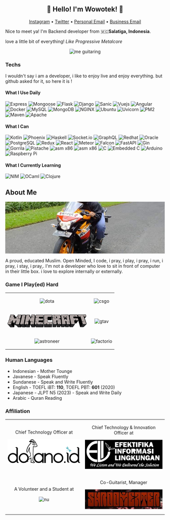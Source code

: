 <h2 align="center">👋 Hello! I'm Wowotek! 👋</h2>
<p align="center">
  <a href="https://www.instagram.com/wowotekit">Instagram</a> •
  <a href="https://twitter.com/wo2tek">Twitter</a> •
  <a href="mailto:erlanggaibr2@gmail.com">Personal Email</a> •
  <a href="mailto:erlanggai@dolano.id">Business Email</a>
</p>
<p>Nice to meet ya! I'm Backend developer from 🇲🇨<b>Salatiga, Indonesia</b>.</p>

<p>love a little bit of everything! <large><i>Like Progressive Metalcore</i></large></p>

<center>
<img align="center" width="500px" alt="me guitaring" src="https://raw.githubusercontent.com/wowotek/wowotek/master/guitaring.png"/>
</center>

### Techs
<p align="left">I wouldn't say i am a developer, i like to enjoy live and enjoy everything. but github asked for it, so here it is !</p>


#### What I Use Daily
<p>
    <img alt="Express" src="https://img.shields.io/badge/Express-Typescript-b?style=for-the-badge&logo=Express&logoColor=white&color=007ACC"/>
    <img alt="Mongoose" src="https://img.shields.io/badge/Mongoose-Typescript-b?style=for-the-badge&logo=Mongoose&logoColor=81000d&color=007ACC"/>
    <img alt="Flask" src="https://img.shields.io/badge/-Flask-b?style=for-the-badge&logo=Flask&logoColor=white&color=000000"/>
    <img alt="Django" src="https://img.shields.io/badge/-Django-b?style=for-the-badge&logo=Django&logoColor=white&color=092E20"/>
    <img alt="Sanic" src="https://img.shields.io/badge/Sanic-Python-b?style=for-the-badge&logo=Sanic&logoColor=white&color=3776AB"/>
    <img alt="Vuejs" src="https://img.shields.io/badge/Vue-Typescript-b?style=for-the-badge&logo=Vue.js&logoColor=4FC08D&color=007ACC"/>
    <img alt="Angular" src="https://img.shields.io/badge/-Angular-b?style=for-the-badge&logo=Angular&logoColor=red&color=007ACC"/>
    <img alt="Docker" src="https://img.shields.io/badge/-Docker-b?style=for-the-badge&logo=Docker&logoColor=white&color=3ea8c0"/>
    <img alt="MySQL" src="https://img.shields.io/badge/-MySQL-b?style=for-the-badge&logo=MySQL&logoColor=white&color=4479A1"/>
    <img alt="MongoDB" src="https://img.shields.io/badge/-Mongodb-b?style=for-the-badge&logo=MongoDB&logoColor=white&color=005741"/>
    <img alt="NGINX" src="https://img.shields.io/badge/-NGINX-b?style=for-the-badge&logo=NGINX&logoColor=white&color=269539"/>
    <img alt="Ubuntu" src="https://img.shields.io/badge/-Ubuntu-b?style=for-the-badge&logo=ubuntu&logoColor=white&color=E95420"/>
    <img alt="Uvicorn" src="https://img.shields.io/badge/-Uvicorn-b?style=for-the-badge&logo=Uvicorn&logoColor=white&color=4287f5"/>
    <img alt="PM2" src="https://img.shields.io/badge/-PM2-b?style=for-the-badge&logo=Uvicorn&logoColor=white&color=010101"/>
    <img alt="Maven" src="https://img.shields.io/badge/-Maven-b?style=for-the-badge&logo=Apache%20Maven&logoColor=white&color=D22128"/>
    <img alt="Apache" src="https://img.shields.io/badge/-Apache-b?style=for-the-badge&logo=Apache&logoColor=white&color=D22128"/>
</p>

#### What I Can
<p>
    <img alt="Kotlin" src="https://img.shields.io/badge/-Kotlin-b?style=for-the-badge&logo=Kotlin&logoColor=white&color=7744f9"/>
    <img alt="Phoenix" src="https://img.shields.io/badge/Phoenix-Elixir-b?style=for-the-badge&logo=Elixir&logoColor=white&color=4B275F"/>
    <img alt="Haskell" src="https://img.shields.io/badge/-Haskell-b?style=for-the-badge&logo=Haskell&logoColor=white&color=5D4F85"/>
    <img alt="Socket.io" src="https://img.shields.io/badge/-Socket.IO-b?style=for-the-badge&logo=Socket.io&logoColor=white&color=010101"/>
    <img alt="GraphQL" src="https://img.shields.io/badge/-GraphQL-b?style=for-the-badge&logo=GraphQL&logoColor=white&color=E10098"/>
    <img alt="Redhat" src="https://img.shields.io/badge/-Redhat-b?style=for-the-badge&logo=Red%20hat&logoColor=white&color=EE0000"/>
    <img alt="Oracle" src="https://img.shields.io/badge/-Oracle-b?style=for-the-badge&logo=Oracle&logoColor=white&color=F80000"/>
    <img alt="PostgreSQL" src="https://img.shields.io/badge/-PostgreSQL-b?style=for-the-badge&logo=PostgreSQL&logoColor=white&color=336791"/>
    <img alt="Redux" src="https://img.shields.io/badge/-Redux-b?style=for-the-badge&logo=Redux&logoColor=white&color=764ABC"/>
    <img alt="React" src="https://img.shields.io/badge/-React-a?style=for-the-badge&logo=react&logoColor=white&color=61DAFB"/>
    <img alt="Meteor" src="https://img.shields.io/badge/-Meteor-b?style=for-the-badge&logo=Meteor&logoColor=white&color=DE4F4F"/>
    <img alt="Falcon" src="https://img.shields.io/badge/Falcon-Python-b?style=for-the-badge&logo=Python&logoColor=white&color=3776AB"/>
    <img alt="FastAPI" src="https://img.shields.io/badge/FastAPI-Python-b?style=for-the-badge&logo=Python&logoColor=white&color=3776AB"/>
    <img alt="Gin" src="https://img.shields.io/badge/Gin-Go-b?style=for-the-badge&logo=Go&logoColor=white&color=3ea8c0"/>
    <img alt="Gorrila" src="https://img.shields.io/badge/Gorilla-Go-b?style=for-the-badge&logo=Go&logoColor=white&color=3ea8c0"/>
    <img alt="Pistache" src="https://img.shields.io/badge/Pistache-C++-b?style=for-the-badge&logo=Cplusplus&logoColor=white&color=3ea8c0"/>
    <img alt="asm x86" src="https://img.shields.io/badge/ASM-x86-b?style=for-the-badge&logo=Wasmer&logoColor=white&color=3ea8c0"/>
    <img alt="asm x86" src="https://img.shields.io/badge/ASM-ARM32-b?style=for-the-badge&logo=Wasmer&logoColor=white&color=3ea8c0"/>
    <img alt="C" src="https://img.shields.io/badge/-C-b?style=for-the-badge&logo=C&logoColor=white&color=3ea8c0"/>
    <img alt="Embedded C" src="https://img.shields.io/badge/Embedded-C-b?style=for-the-badge&logo=C&logoColor=white&color=3ea8c0"/>
    <img alt="Arduino" src="https://img.shields.io/badge/-Arduino-b?style=for-the-badge&logo=Arduino&logoColor=white&color=3ea8c0"/>
    <img alt="Raspberry Pi" src="https://img.shields.io/badge/Raspberry--Pi-b?style=for-the-badge&logo=RaspberryPi&logoColor=white&color=cb1e4c"/>
</p>

#### What I Currently Learning
<p>
    <img alt="NIM" src="https://img.shields.io/badge/-Nim-b?style=for-the-badge&logo=Nim&logoColor=white&color=EED842"/>
    <img alt="OCaml" src="https://img.shields.io/badge/-OCaml-b?style=for-the-badge&logo=OCaml&logoColor=white&color=f24f1e"/>
    <img alt="Clojure" src="https://img.shields.io/badge/-Clojure-b?style=for-the-badge&logo=Clojure&logoColor=white&color=4fa032"/>
</p>

## About Me

<center>
<img alt="toppic" align="center" src="https://raw.githubusercontent.com/wowotek/wowotek/master/top_pic.jpg"/>
</center>

A proud, educated Muslim. Open Minded, I code, i pray, i play, i pray, i run, i pray, i stay, i pray,. I'm not a developer who love to sit in front of computer in their little box. i love to explore internally or externally.

### Game I Play(ed) Hard
<table align="center" border="0" rules=none>
    <tbody align="center" border="0" rules=none>
        <tr align="center" border="0" rules=none>
            <td border="0"><p align="center"><img align="center" alt="dota" src="https://seeklogo.com/images/D/dota-2-logo-A8CAC9B4C9-seeklogo.com.png" width=100></p></td>
            <td><p align="center"><img align="center" alt="csgo" src="https://1000logos.net/wp-content/uploads/2017/12/CSGO-Logo.png" width=200></p></td>
        </tr align="center">
        <tr align="center">
            <td><p align="center"><img align="center" alt="minecraft" src="https://raw.githubusercontent.com/wowotek/wowotek/master/minecraft.png" width=250></p></td>
            <td><p align="center"><img align="center" alt="gtav" src="https://www.igta5.com/images/gta-v-five-logo-v-only.png" width=125></p></td>
        </tr>
        <tr align="center">
            <td><p align="center"><img align="center" alt="astroneer" src="https://vignette.wikia.nocookie.net/jacksepticeye/images/7/72/Astroneer_logo.png/revision/latest?cb=20190901215451" width=250></p></td>
            <td><p align="center"><img align="center" alt="factorio" src="https://factorio.com/static/img/factorio-logo.png" width=250></p></td>
        </tr align="center">
    </tbody>
</table>




### Human Languages
- Indonesian - Mother Tounge
- Javanese - Speak Fluently
- Sundanese - Speak and Write Fluently
- English - TOEFL iBT: **110**, TOEFL PBT: **601** (2020)
- Japanese - JLPT N5 (2023) - Speak and Write Daily
- Arabic - Quran Reading

### Affiliation

<table align="center" border="0" rules=none>
    <tr align="center">
        <td>
            <p align="center">Chief Technology Officer at</p>
            <p align="center"><img align="center" alt="dolano.id" src="https://raw.githubusercontent.com/wowotek/wowotek/master/dolanoid.png" width=250></p>
        </td>
        <td>
            <p align="center">Chief Technology & Innovation Officer at</p>
            <p align="center"><img align="center" alt="PT. Efektifika Informasi Lingkungan" src="https://raw.githubusercontent.com/wowotek/wowotek/master/efektifika.png" width=250></p>
        </td>
    </tr>
    <tr align="center">
        <td>
            <p align="center">A Volunteer and a Student at</p>
            <p align="center">
                <img align="center" alt="nu" src="https://upload.wikimedia.org/wikipedia/commons/thumb/5/51/Nahdlatul_Ulama_Logo.svg/1200px-Nahdlatul_Ulama_Logo.svg.png" width=250>
            </p>
        </td>
        <td>
            <p align="center">Co-Guitarist, Manager</p>
            <p align="center">
                <img align="center" alt="Shroom Eater" src="https://raw.githubusercontent.com/wowotek/wowotek/master/shroomeater.jpeg" width=250>
            </p>
        </td>
    </tr>
</table>